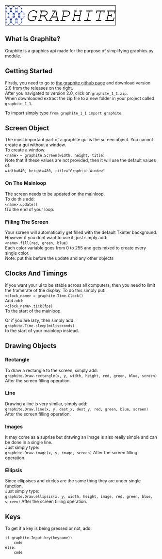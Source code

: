 ![](./logo.png)
## What is Graphite?
Graphite is a graphics api made for the purpose of simplifying graphics.py module.

## Getting Started
Firstly, you need to go to [the graphite github page](https://github.com/BLINMATIC/graphite) and download version 2.0 from the releases on the right.  
After you navigated to version 2.0, click on `graphite_1_1.zip`.  
When downloaded extract the zip file to a new folder in your project called `graphite_1_1`.  

To import simply type `from graphite_1_1 import graphite`.

## Screen Object
The most important part of a graphite gui is the screen object. You cannot create a gui without a window.  
To create a window:  
`<name> = graphite.Screen(width, height, title)`  
Note that if these values are not provided, then it will use the default values of:  
`width=640, height=480, title="Graphite Window"`

### On The Mainloop
The screen needs to be updated on the mainloop.  
To do this add:  
`<name>.update()`  
tTo the end of your loop.

### Filling The Screen
Your screen will automatically get filled with the default Tkinter background. However if you dont want to use it, just simply add:  
`<name>.fill(red, green, blue)`  
Each color variable goes from 0 to 255 and gets mixed to create every single color.  
Note: put this before the update and any other objects

## Clocks And Timings
if you want your ui to be stable across all computers, then you need to limit the framerate of the display. To do this simply put:  
`<clock_name> = graphite.Time.Clock()`  
And add:  
`<clock_name>.tick(fps)`  
To the start of the mainloop.

Or if you are lazy, then simply add:  
`graphite.Time.sleep(miliseconds)`  
to the start of your mainloop instead.

## Drawing Objects
### Rectangle
To draw a rectangle to the screen, simply add:  
`graphite.Draw.rectangle(x, y, width, height, red, green, blue, screen)`  
After the screen filling operation.

### Line
Drawing a line is very similar, simply add:  
`graphite.Draw.line(x, y, dest_x, dest_y, red, green, blue, screen)`  
After the screen filling operation.

### Images
It may come as a suprise but drawing an image is also really simple and can be done in a single line.  
Just simply type:  
`graphite.Draw.image(x, y, image, screen)`
After the screen filling operation.

### Ellipsis
Since ellipsises and circles are the same thing they are under single function.  
Just simply type:  
`graphite.Draw.ellipsis(x, y, width, height, image, red, green, blue, screen)`
After the screen filling operation.

## Keys
To get if a key is being pressed or not, add:  
```
if graphite.Input.key(keyname):
    code
else:
    code
```

